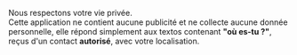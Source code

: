 Nous respectons votre vie privée.<br>
Cette application ne contient aucune publicité et ne collecte aucune donnée personnelle, elle répond simplement aux textos contenant **"où es-tu ?"**, reçus d'un contact __autorisé__, avec votre localisation.
